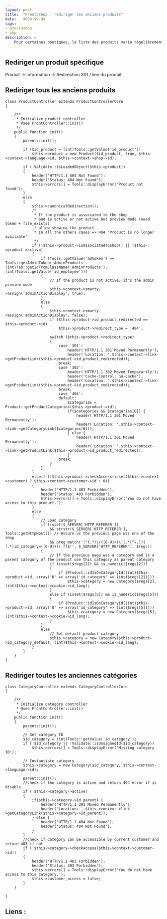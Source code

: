 ```yaml
---
layout: post
title:  "Prestashop : rediriger les anciens produits"
date:   9999-99-99
tags:
- prestashop
- php
description: >
    Pour certaines boutiques, la liste des produits varie régulièrement : de nouveaux produits font leur apparition, et d'autres disparaissent. La suppression d'un produit pose problème en terme de référencement, en cela qu'elle génère une erreur 404. Voyons comment rediriger ces pages automatiquement.
---
```


## Rediriger un produit spécifique

Produit -> Information -> Redirection
301 / lien du produit

## Rediriger tous les anciens produits

	class ProductController extends ProductControllerCore
	{

		/**
		 * Initialize product controller
		 * @see FrontController::init()
		 */
		public function init()
		{
			parent::init();

			if ($id_product = (int)Tools::getValue('id_product'))
				$this->product = new Product($id_product, true, $this->context->language->id, $this->context->shop->id);

			if (!Validate::isLoadedObject($this->product))
			{
				header('HTTP/1.1 404 Not Found');
				header('Status: 404 Not Found');
				$this->errors[] = Tools::displayError('Product not found');
			}
			else
			{
				$this->canonicalRedirection();
				/*
				 * If the product is associated to the shop
				 * and is active or not active but preview mode (need token + file_exists)
				 * allow showing the product
				 * In all the others cases => 404 "Product is no longer available"
				 */
				if (!$this->product->isAssociatedToShop() || !$this->product->active)
				{
					if (Tools::getValue('adtoken') == Tools::getAdminToken('AdminProducts'.(int)Tab::getIdFromClassName('AdminProducts').(int)Tools::getValue('id_employee')))
					{
						// If the product is not active, it's the admin preview mode
						$this->context->smarty->assign('adminActionDisplay', true);
					}
					else
					{
						$this->context->smarty->assign('adminActionDisplay', false);
						if ($this->product->id_product_redirected == $this->product->id)
							$this->product->redirect_type = '404';

						switch ($this->product->redirect_type)
						{
							case '301':
								header('HTTP/1.1 301 Moved Permanently');
								header('Location: '.$this->context->link->getProductLink($this->product->id_product_redirected));
							break;
							case '302':
								header('HTTP/1.1 302 Moved Temporarily');
								header('Cache-Control: no-cache');
								header('Location: '.$this->context->link->getProductLink($this->product->id_product_redirected));
							break;
							case '404':
							default:
								$categories = Product::getProductCategories($this->product->id);
								if($categories && $categories[0]) {
									header('HTTP/1.1 301 Moved Permanently');
									header('Location: '.$this->context->link->getCategoryLink($categories[0]));
								} else {
									header('HTTP/1.1 301 Moved Permanently');
									header('Location: '.$this->context->link->getProductLink($this->product->id_product_redirected));
								}
							break;
						}
					}
				}
				elseif (!$this->product->checkAccess(isset($this->context->customer) ? $this->context->customer->id : 0))
				{
					header('HTTP/1.1 403 Forbidden');
					header('Status: 403 Forbidden');
					$this->errors[] = Tools::displayError('You do not have access to this product.');
				}
				else
				{
					// Load category
					if (isset($_SERVER['HTTP_REFERER'])
						&& strstr($_SERVER['HTTP_REFERER'], Tools::getHttpHost()) // Assure us the previous page was one of the shop
						&& preg_match('!^(.*)\/([0-9]+)\-(.*[^\.])|(.*)id_category=([0-9]+)(.*)$!', $_SERVER['HTTP_REFERER'], $regs))
					{
						// If the previous page was a category and is a parent category of the product use this category as parent category
						if (isset($regs[2]) && is_numeric($regs[2]))
						{
							if (Product::idIsOnCategoryId((int)$this->product->id, array('0' => array('id_category' => (int)$regs[2]))))
								$this->category = new Category($regs[2], (int)$this->context->cookie->id_lang);
						}
						else if (isset($regs[5]) && is_numeric($regs[5]))
						{
							if (Product::idIsOnCategoryId((int)$this->product->id, array('0' => array('id_category' => (int)$regs[5]))))
								$this->category = new Category($regs[5], (int)$this->context->cookie->id_lang);
						}
					}
					else
						// Set default product category
						$this->category = new Category($this->product->id_category_default, (int)$this->context->cookie->id_lang);
				}
			}
		}
	}

## Rediriger toutes les anciennes catégories

	class CategoryController extends CategoryControllerCore
	{

	    /**
	     * Initialize category controller
	     * @see FrontController::init()
	     */
	    public function init()
	    {
	        parent::init();

	        // Get category ID
	        $id_category = (int)Tools::getValue('id_category');
	        if (!$id_category || !Validate::isUnsignedId($id_category))
	            $this->errors[] = Tools::displayError('Missing category ID');

	        // Instantiate category
	        $this->category = new Category($id_category, $this->context->language->id);

	        parent::init();
	        //check if the category is active and return 404 error if is disable.
	        if (!$this->category->active)
	        {
	            if($this->category->id_parent) {
	                header('HTTP/1.1 301 Moved Permanently');
	                header('Location: '.$this->context->link->getCategoryLink($this->category->id_parent));
	            } else {
	                header('HTTP/1.1 404 Not Found');
	                header('Status: 404 Not Found');
	            }
	        }
	        //check if category can be accessible by current customer and return 403 if not
	        if (!$this->category->checkAccess($this->context->customer->id))
	        {
	            header('HTTP/1.1 403 Forbidden');
	            header('Status: 403 Forbidden');
	            $this->errors[] = Tools::displayError('You do not have access to this category.');
	            $this->customer_access = false;
	        }
	    }

	}

## Liens :

